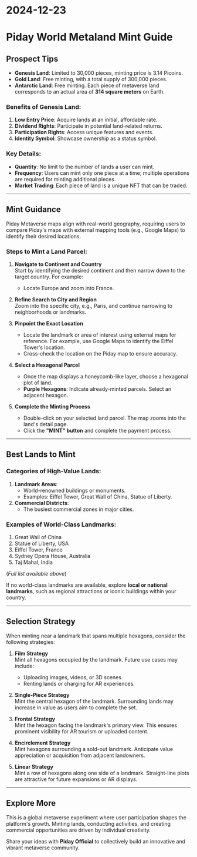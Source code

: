 # 2024-12-23

# Piday World Metaland Mint Guide

## Prospect Tips

- **Genesis Land**: Limited to 30,000 pieces, minting price is 3.14 Picoins.
- **Gold Land**: Free minting, with a total supply of 300,000 pieces.
- **Antarctic Land**: Free minting. Each piece of metaverse land corresponds to an actual area of **314 square meters** on Earth.

### Benefits of Genesis Land:
1. **Low Entry Price**: Acquire lands at an initial, affordable rate.
2. **Dividend Rights**: Participate in potential land-related returns.
3. **Participation Rights**: Access unique features and events.
4. **Identity Symbol**: Showcase ownership as a status symbol.

### Key Details:
- **Quantity**: No limit to the number of lands a user can mint.
- **Frequency**: Users can mint only one piece at a time; multiple operations are required for minting additional pieces.
- **Market Trading**: Each piece of land is a unique NFT that can be traded.

---

## Mint Guidance

Piday Metaverse maps align with real-world geography, requiring users to compare Piday's maps with external mapping tools (e.g., Google Maps) to identify their desired locations.

### Steps to Mint a Land Parcel:

1. **Navigate to Continent and Country**  
   Start by identifying the desired continent and then narrow down to the target country. For example:
   - Locate Europe and zoom into France.

2. **Refine Search to City and Region**  
   Zoom into the specific city, e.g., Paris, and continue narrowing to neighborhoods or landmarks.

3. **Pinpoint the Exact Location**  
   - Locate the landmark or area of interest using external maps for reference. For example, use Google Maps to identify the Eiffel Tower's location.
   - Cross-check the location on the Piday map to ensure accuracy.

4. **Select a Hexagonal Parcel**  
   - Once the map displays a honeycomb-like layer, choose a hexagonal plot of land.
   - **Purple Hexagons**: Indicate already-minted parcels. Select an adjacent hexagon.

5. **Complete the Minting Process**  
   - Double-click on your selected land parcel. The map zooms into the land's detail page.
   - Click the **"MINT" button** and complete the payment process.

---

## Best Lands to Mint

### Categories of High-Value Lands:
1. **Landmark Areas**: 
   - World-renowned buildings or monuments.
   - Examples: Eiffel Tower, Great Wall of China, Statue of Liberty.
2. **Commercial Districts**: 
   - The busiest commercial zones in major cities.

### Examples of World-Class Landmarks:
1. Great Wall of China  
2. Statue of Liberty, USA  
3. Eiffel Tower, France  
4. Sydney Opera House, Australia  
5. Taj Mahal, India  

(*Full list available above*)

If no world-class landmarks are available, explore **local or national landmarks**, such as regional attractions or iconic buildings within your country.

---

## Selection Strategy

When minting near a landmark that spans multiple hexagons, consider the following strategies:

1. **Film Strategy**  
   Mint all hexagons occupied by the landmark. Future use cases may include:
   - Uploading images, videos, or 3D scenes.
   - Renting lands or charging for AR experiences.

2. **Single-Piece Strategy**  
   Mint the central hexagon of the landmark. Surrounding lands may increase in value as users aim to complete the set.

3. **Frontal Strategy**  
   Mint the hexagon facing the landmark's primary view. This ensures prominent visibility for AR tourism or uploaded content.

4. **Encirclement Strategy**  
   Mint hexagons surrounding a sold-out landmark. Anticipate value appreciation or acquisition from adjacent landowners.

5. **Linear Strategy**  
   Mint a row of hexagons along one side of a landmark. Straight-line plots are attractive for future expansions or AR displays.

---

## Explore More

This is a global metaverse experiment where user participation shapes the platform's growth. Minting lands, conducting activities, and creating commercial opportunities are driven by individual creativity.

Share your ideas with **Piday Official** to collectively build an innovative and vibrant metaverse community.
